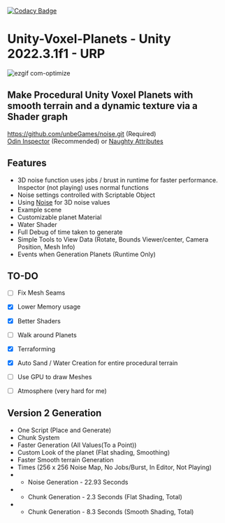 [![Codacy Badge](https://app.codacy.com/project/badge/Grade/36f9fdfefa0a48efbef1d50f9d63fac0)](https://app.codacy.com/gh/B0XEY/Unity-Voxel-Planets/dashboard?utm_source=gh&utm_medium=referral&utm_content=&utm_campaign=Badge_grade)
# Unity-Voxel-Planets - Unity 2022.3.1f1 - URP
![ezgif com-optimize](https://github.com/B0XEY/Unity-Voxel-Planets/assets/94720404/764d639a-c221-4c43-85b4-63d31b6a2f7c)

## Make Procedural Unity Voxel Planets with smooth terrain and a dynamic texture via a Shader graph
https://github.com/unbeGames/noise.git (Required)                                            
[Odin Inspector](https://odininspector.com/download) (Recommended) or [Naughty Attributes](https://assetstore.unity.com/packages/tools/utilities/naughtyattributes-129996)

## Features
- 3D noise function uses jobs / brust in runtime for faster performance. Inspector (not playing) uses normal functions
- Noise settings controlled with Scriptable Object
- Using [Noise](https://github.com/unbeGames/noise.git) for 3D noise values
- Example scene
- Customizable planet Material
- Water Shader
- Full Debug of time taken to generate
- Simple Tools to View Data (Rotate, Bounds Viewer/center, Camera Position, Mesh Info)
- Events when Generation Planets (Runtime Only)

                  
## TO-DO
- [ ] Fix Mesh Seams
- [x] Lower Memory usage
- [x] Better Shaders
- [ ] Walk around Planets
- [x] Terraforming
- [x] Auto Sand / Water Creation for entire procedural terrain
- [ ] Use GPU to draw Meshes
- [ ] Atmosphere (very hard for me)
         

## Version 2 Generation
- One Script (Place and Generate)
- Chunk System
- Faster Generation (All Values(To a Point))
- Custom Look of the planet (Flat shading, Smoothing)
- Faster Smooth terrain Generation
- Times (256 x 256 Noise Map, No Jobs/Burst, In Editor, Not Playing)
- - Noise Generation - 22.93 Seconds
- - Chunk Generation - 2.3 Seconds (Flat Shading, Total)
- - Chunk Generation - 8.3 Seconds (Smooth Shading, Total)

